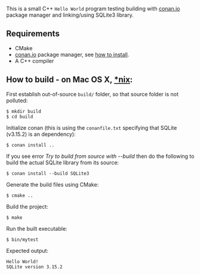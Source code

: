 This is a small C++ `Hello World` program testing building with [conan.io](https://www.conan.io/) package manager and linking/using SQLite3 library.

## Requirements

* CMake
* [conan.io](https://www.conan.io/) package manager, see [how to install](http://docs.conan.io/en/latest/installation.html).
* A C++ compiler

## How to build - on Mac OS X, [*nix](https://en.wikipedia.org/wiki/Unix-like):

First establish out-of-source `build/` folder, so that source folder is not polluted:

  ~~~
  $ mkdir build
  $ cd build
  ~~~

Initialize conan (this is using the `conanfile.txt` specifying that SQLite (v3.15.2) is an dependency):

  ~~~
  $ conan install ..
  ~~~

If you see error *Try to build from source with --build* then do the following to build the actual SQLite library from its source:

  ~~~
  $ conan install --build SQLite3
  ~~~

Generate the build files using CMake:

  ~~~
  $ cmake ..
  ~~~

Build the project:

  ~~~
  $ make
  ~~~

Run the built executable:

  ~~~
  $ bin/mytest
  ~~~

Expected output:

  ~~~
  Hello World!
  SQLite version 3.15.2
  ~~~


